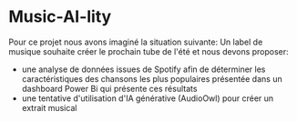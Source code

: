 # Music-AI-lity

Pour ce projet nous avons imaginé la situation suivante:
Un label de musique souhaite créer le prochain tube de l'été et nous devons proposer:
- une analyse de données issues de Spotify afin de déterminer les caractéristiques des chansons les plus populaires présentée dans un dashboard Power Bi qui présente ces résultats
- une tentative d'utilisation d'IA générative (AudioOwl) pour créer un extrait musical
